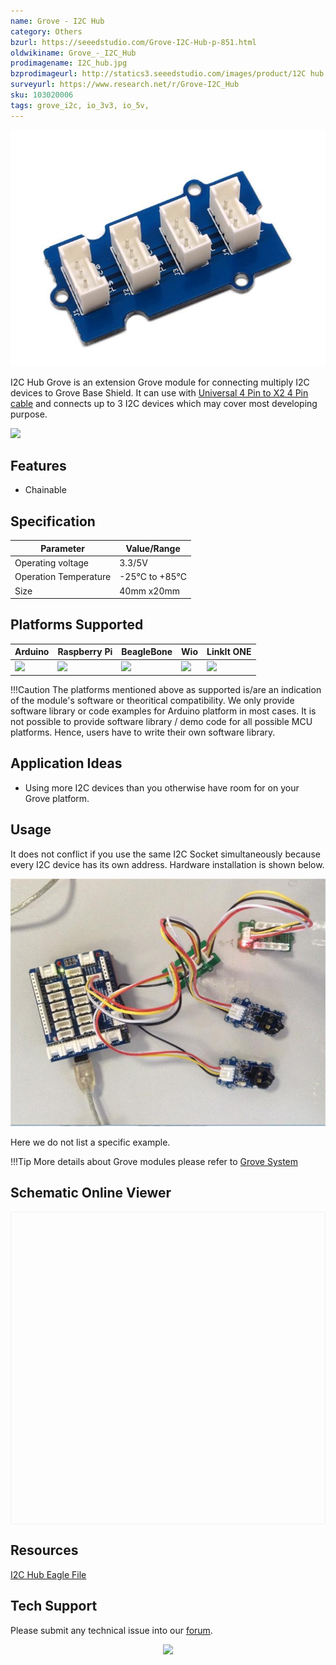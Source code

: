 ```yaml
---
name: Grove - I2C Hub
category: Others
bzurl: https://seeedstudio.com/Grove-I2C-Hub-p-851.html
oldwikiname: Grove_-_I2C_Hub
prodimagename: I2C_hub.jpg
bzprodimageurl: http://statics3.seeedstudio.com/images/product/12C hub.jpg
surveyurl: https://www.research.net/r/Grove-I2C_Hub
sku: 103020006
tags: grove_i2c, io_3v3, io_5v,
---
```


![](https://raw.githubusercontent.com/SeeedDocument/Grove-I2C_Hub/master/img/I2C_hub.jpg)

I2C Hub Grove is an extension Grove module for connecting multiply I2C devices to Grove Base Shield. It can use with [Universal 4 Pin to X2 4 Pin cable](http://www.seeedstudio.com/depot/universal-4-pin-to-x2-4-pin-cable-5-pcs-pack-p-847.html?cPath=178_179) and connects up to 3 I2C devices which may cover most developing purpose.


[![](https://files.seeedstudio.com/wiki/common/Get_One_Now_Banner.png)](http://www.seeedstudio.com/Grove-I2C-Hub-p-851.html)

Features
--------

-   Chainable


## Specification

| Parameter             | Value/Range  |
|-----------------------|--------------|
| Operating voltage     | 3.3/5V       |
| Operation Temperature | -25℃ to +85℃ |
| Size                  | 40mm x20mm   |

Platforms Supported
-------------------

| Arduino                                                                                             | Raspberry Pi                                                                                             | BeagleBone                                                                                      | Wio                                                                                               | LinkIt ONE                                                                                         |
|-----------------------------------------------------------------------------------------------------|----------------------------------------------------------------------------------------------------------|-------------------------------------------------------------------------------------------------|---------------------------------------------------------------------------------------------------|----------------------------------------------------------------------------------------------------|
| ![](https://files.seeedstudio.com/wiki/wiki_english/docs/images/arduino_logo.jpg) | ![](https://files.seeedstudio.com/wiki/wiki_english/docs/images/raspberry_pi_logo_n.jpg) | ![](https://files.seeedstudio.com/wiki/wiki_english/docs/images/bbg_logo_n.jpg) | ![](https://files.seeedstudio.com/wiki/wiki_english/docs/images/wio_logo_n.jpg) | ![](https://files.seeedstudio.com/wiki/wiki_english/docs/images/linkit_logo_n.jpg) |

!!!Caution
    The platforms mentioned above as supported is/are an indication of the module's software or theoritical compatibility. We only provide software library or code examples for Arduino platform in most cases. It is not possible to provide software library / demo code for all possible MCU platforms. Hence, users have to write their own software library.


Application Ideas
-----------------

-   Using more I2C devices than you otherwise have room for on your Grove platform.

Usage
-----

It does not conflict if you use the same I2C Socket simultaneously because every I2C device has its own address. Hardware installation is shown below.

![](https://raw.githubusercontent.com/SeeedDocument/Grove-I2C_Hub/master/img/I2C_Hub_Connect.jpg)

Here we do not list a specific example.

!!!Tip
    More details about Grove modules please refer to [Grove System](http://wiki.seeedstudio.com/Grove_System/)


## Schematic Online Viewer

<div class="altium-ecad-viewer" data-project-src="https://raw.githubusercontent.com/SeeedDocument/Grove-I2C_Hub/master/res/I2C_Hub_Eagle_File.zip" style="border-radius: 0px 0px 4px 4px; height: 500px; border-style: solid; border-width: 1px; border-color: rgb(241, 241, 241); overflow: hidden; max-width: 1280px; max-height: 700px; box-sizing: border-box;" />
</div>


Resources
---------

[I2C Hub Eagle File](https://raw.githubusercontent.com/SeeedDocument/Grove-I2C_Hub/master/res/I2C_Hub_Eagle_File.zip)

<!-- This Markdown file was created from http://www.seeedstudio.com/wiki/Grove_-_I2C_Hub -->

## Tech Support
Please submit any technical issue into our [forum](http://forum.seeedstudio.com/). <br /><p style="text-align:center"><a href="https://www.seeedstudio.com/act-4.html?utm_source=wiki&utm_medium=wikibanner&utm_campaign=newproducts" target="_blank"><img src="https://files.seeedstudio.com/wiki/Wiki_Banner/new_product.jpg" /></a></p>